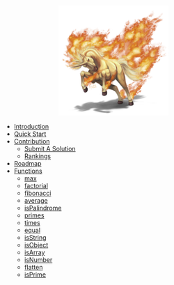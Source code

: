 <!-- docs/_sidebar.md -->

<p align="center">
  <img src="/logo.png" width="50%">
</p>

* [Introduction](/introduction.md)
* [Quick Start](/quick-start.md)
* [Contribution](contribution.md)
    * [Submit A Solution](submit-a-solution.md)
    * [Rankings](rankings.md)
* [Roadmap](roadmap.md)
* [Functions](functions.md)
    * [max](functions.md#max)
    * [factorial](functions.md#factorial)
    * [fibonacci](functions.md#fibonacci)
    * [average](functions.md#average)
    * [isPalindrome](functions.md#isPalindrome)
    * [primes](functions.md#primes)
    * [times](functions.md#times)
    * [equal](functions.md#equal)
    * [isString](functions.md#isString)
    * [isObject](functions.md#isObject)
    * [isArray](functions.md#isArray)
    * [isNumber](functions.md#isNumber)
    * [flatten](functions.md#flatten)
    * [isPrime](functions.md#isPrime)
